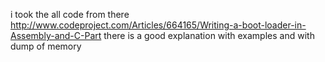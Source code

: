 i took the all code from there
http://www.codeproject.com/Articles/664165/Writing-a-boot-loader-in-Assembly-and-C-Part
there is a good explanation with examples and with dump of memory 
